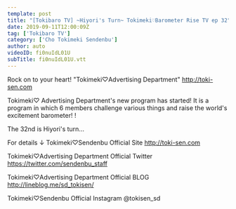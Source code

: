 ```yaml
---
template: post
title: "[Tokibaro TV] ~Hiyori's Turn~ Tokimeki♡Barometer Rise TV ep 32"
date: 2019-09-11T12:00:09Z
tag: ['Tokibaro TV']
category: ['Cho Tokimeki Sendenbu']
author: auto 
videoID: fi0nuIdL01U
subTitle: fi0nuIdL01U.vtt
---
```

Rock on to your heart! "Tokimeki♡Advertising Department"
http://toki-sen.com

Tokimeki♡ Advertising Department's new program has started!
It is a program in which 6 members challenge various things and raise the world's excitement barometer! !

The 32nd is Hiyori's turn...

For details ↓
Tokimeki♡Sendenbu Official Site
http://toki-sen.com

Tokimeki♡Advertising Department Official Twitter
https://twitter.com/sendenbu_staff

Tokimeki♡Advertising Department Official BLOG
http://lineblog.me/sd_tokisen/

Tokimeki♡Sendenbu Official Instagram
@tokisen_sd